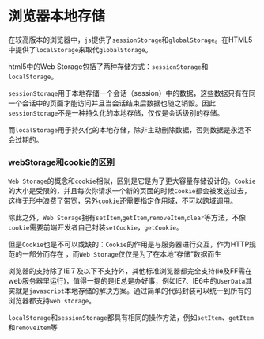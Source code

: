 # 浏览器本地存储 #

在较高版本的浏览器中，`js`提供了`sessionStorage`和`globalStorage`。在HTML5中提供了`localStorage`来取代`globalStorage`。

html5中的Web Storage包括了两种存储方式：`sessionStorage`和`localStorage`。

`sessionStorage`用于本地存储一个会话（session）中的数据，这些数据只有在同一个会话中的页面才能访问并且当会话结束后数据也随之销毁。因此`sessionStorage`不是一种持久化的本地存储，仅仅是会话级别的存储。

而`localStorage`用于持久化的本地存储，除非主动删除数据，否则数据是永远不会过期的。


### webStorage和cookie的区别 ###

`Web Storage`的概念和`cookie`相似，区别是它是为了更大容量存储设计的。`Cookie`的大小是受限的，并且每次你请求一个新的页面的时候`Cookie`都会被发送过去，这样无形中浪费了带宽，另外`cookie`还需要指定作用域，不可以跨域调用。

除此之外，`Web Storage`拥有`setItem`,`getItem`,`removeItem`,`clear`等方法，不像`cookie`需要前端开发者自己封装`setCookie`，`getCookie`。

但是`Cookie`也是不可以或缺的：`Cookie`的作用是与服务器进行交互，作为HTTP规范的一部分而存在 ，而`Web Storage`仅仅是为了在本地“存储”数据而生

浏览器的支持除了IE７及以下不支持外，其他标准浏览器都完全支持(ie及FF需在web服务器里运行)，值得一提的是IE总是办好事，例如IE7、IE6中的`UserData`其实就是`javascript`本地存储的解决方案。通过简单的代码封装可以统一到所有的浏览器都支持`web storage`。

`localStorage`和`sessionStorage`都具有相同的操作方法，例如`setItem`、`getItem`和`removeItem`等
